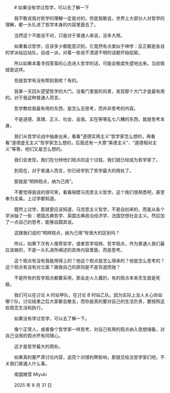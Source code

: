　　# 如果没有学过哲学，可以去了解一下

　　我不敢说我对哲学的理解一定是对的，但是我敢说，世界上大部分人对哲学的理解，都一头扎进了哲学本身的内容里面去了。

　　当然这个不能说不对，只是对于普通人来说，没多大用。

　　如果看过哲学，应该多少都能意识到，它竟然有点类似于神学：反正都是各自的学派站边站队，自成一派，对着一些说不清道不明的话题开始掐架。

　　所以如果本着寻找答案的心态进入哲学的话，可能会极度失望地出来。当初我就是这样。

　　但是哲学有没有帮到我呢？有的。

　　我某一天回头望望哲学的大门，没看门里面的风景，发现那个大门才是最有用的。对于我这种普通人而言。

　　哲学教给我最有用的东西，是怎么去思考，而并非思考的内容。

　　不是道德、真理、正义、社会、自我、实在等等乱七八糟的东西，就是思考本身。

　　我们从哲学论战中抽身出来，看看“道德实用主义”哲学家怎么想的，再看看“道德虚无主义”哲学家怎么想的，后面还有一大票“美德主义”、“道德相对主义”等等，他们又是怎么想的。

　　我们会发现，我们在分辨他们观点的这个过程，我们就已经成为哲学家了。

　　到现在，对于普通人而言，你已经学到了哲学最大的用处了。

　　那就是“明辨观点，纳为己用”。

　　不要觉得我说的很可笑，看看隔壁马克思主义哲学。这个我们很熟悉吧，甚至奉为圭臬。上过学都知道。

　　既然上过学，那就更应该知道，马克思主义哲学，不是自创来的，而是从各个学派抽了一些：德国古典哲学、英国古典政治经济学、法国空想社会主义。然后加了一点自己的思考，能够自圆其说。

　　这跟我们说的“明辨观点，纳为己用”有很大的区别吗？

　　所以，如果下次有人推荐哲学，或者哲学视频、哲学观点，作为普通人我们最应该做的，不是一头扎进所阐述的具体内容里面，而是思考。

　　这个观点有没有我能用得上的？他这个观点是怎么得来的？他是怎么思考的？这个观点有没有对立面？跟我自己的原则是不是背道而驰？

　　不是所有的哲学观点都要采用，那会走火入魔的，有的观点本来天生就是死敌。

　　我们可以在讨论 A 时站甲队，在讨论 B 时站乙队。因为实际上没人关心你站哪个队，讨论结束之后大家都会散去，而你是真的要对自己的生活负责，要按照这些观念生活和执行。

　　如果没有学过哲学，可以去了解一下。

　　像个正常人，或者像个哲学家一样思考，对自己有用的观点纳入思想储备，对自己没用的观点怀有同理心。

　　这才是哲学最大的用处。

　　如果真的要严肃讨论内容，追究个对错利弊影响，那就交给法哲学家们吧，不关我们普通人什么事。



　　南国微雪 Miyuki

　　2025 年 8 月 31 日